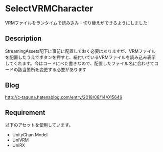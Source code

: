 SelectVRMCharacter
====

VRMファイルをランタイムで読み込み・切り替えができるようにしました

## Description
StreamingAssets配下に事前に配置しておく必要はありますが、VRMファイルを配置したうえでボタンを押すと、紐付いているVRMファイルを読み込み表示してくれます。今はコードにべた書きなので、配置したファイル名に合わせてコードの該当箇所を変更する必要があります

## Blog
http://c-taquna.hatenablog.com/entry/2018/08/14/015646

## Requirement
以下のアセットを使用しています。
- UnityChan Model
- UniVRM
- UniRX
